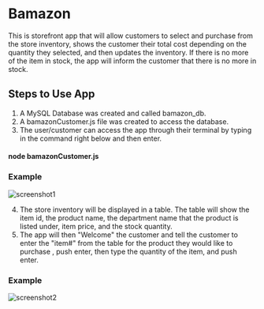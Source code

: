 # Bamazon
This is storefront app that will allow customers to select and purchase from the store inventory, shows the customer their total cost depending on the quantity they selected, and then updates the inventory. If there is no more of the item in stock, the app will inform the customer that there is no more in stock.

## Steps to Use App

1. A MySQL Database was created and called bamazon_db.
2. A bamazonCustomer.js file was created to access the database.
3. The user/customer can access the app through their terminal by typing in the command right below and then enter.
#### node bamazonCustomer.js
### Example
![screenshot1](https://user-images.githubusercontent.com/30578501/34743594-19d65bc8-f53f-11e7-907c-f9512d31ff23.gif)

4. The store inventory will be displayed in a table. The table will show the item id, the product name, the department name that the product is listed under, item price, and the stock quantity.
5. The app will then "Welcome" the customer and tell the customer to enter the "item#" from the table for the product they would like to purchase , push enter, then type the quantity of the item, and push enter.

### Example
![screenshot2](https://user-images.githubusercontent.com/30578501/34744073-d37e5fa2-f540-11e7-9301-aa07d0b7a182.gif)


